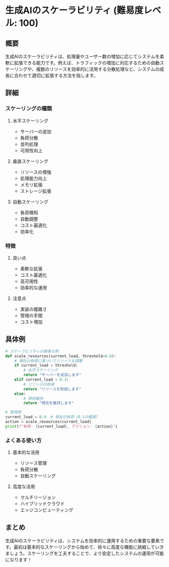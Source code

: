 # 生成AIのスケーラビリティ (難易度レベル: 100)

## 概要
生成AIのスケーラビリティは、処理量やユーザー数の増加に応じてシステムを柔軟に拡張できる能力です。例えば、トラフィックの増加に対応するための自動スケーリングや、複数のリソースを効率的に活用する分散処理など、システムの成長に合わせて適切に拡張する方法を指します。

## 詳細
### スケーリングの種類
1. 水平スケーリング
   - サーバーの追加
   - 負荷分散
   - 並列処理
   - 可用性向上

2. 垂直スケーリング
   - リソースの増強
   - 処理能力向上
   - メモリ拡張
   - ストレージ拡張

3. 自動スケーリング
   - 負荷検知
   - 自動調整
   - コスト最適化
   - 効率化

### 特徴
1. 良い点
   - 柔軟な拡張
   - コスト最適化
   - 高可用性
   - 効率的な運用

2. 注意点
   - 実装の複雑さ
   - 管理の手間
   - コスト増加

## 具体例
```python
# スケーラビリティの簡単な例
def scale_resources(current_load, threshold=0.8):
    # 現在の負荷に基づいてリソースを調整
    if current_load > threshold:
        # 水平スケーリング
        return "サーバーを追加します"
    elif current_load < 0.3:
        # リソースの削減
        return "リソースを削減します"
    else:
        # 現状維持
        return "現状を維持します"

# 使用例
current_load = 0.9  # 現在の負荷（0-1の範囲）
action = scale_resources(current_load)
print(f"負荷: {current_load}, アクション: {action}")
```

### よくある使い方
1. 基本的な活用
   - リソース管理
   - 負荷分散
   - 自動スケーリング

2. 高度な活用
   - マルチリージョン
   - ハイブリッドクラウド
   - エッジコンピューティング

## まとめ
生成AIのスケーラビリティは、システムを効率的に運用するための重要な要素です。最初は基本的なスケーリングから始めて、徐々に高度な機能に挑戦していきましょう。スケーリングを工夫することで、より安定したシステムの運用が可能になります！ 
